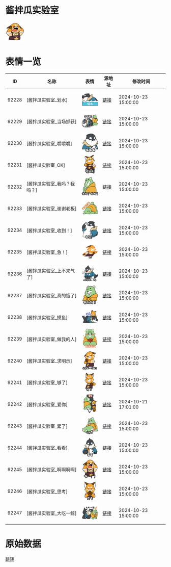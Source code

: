 # 酱拌瓜实验室

<img src="./cover.png" height="60" alt="cover" />

# 表情一览

|ID|名称|表情|源地址|修改时间|
|----|----|----|----|----|
|92228|[酱拌瓜实验室_划水]|<img src="./pic/092228_%5B酱拌瓜实验室_划水%5D.png" height="60" alt="划水"/>|[链接](https://i0.hdslb.com/bfs/garb/34dbf2d653f46e2c94047a11c8147c9b08865544.png)|2024-10-23 15:00:00|
|92229|[酱拌瓜实验室_当场抓获]|<img src="./pic/092229_%5B酱拌瓜实验室_当场抓获%5D.png" height="60" alt="当场抓获"/>|[链接](https://i0.hdslb.com/bfs/garb/fd364abcc39b2452fc6e1078ff50e68c8cfb8d3a.png)|2024-10-23 15:00:00|
|92230|[酱拌瓜实验室_嚼嚼嚼]|<img src="./pic/092230_%5B酱拌瓜实验室_嚼嚼嚼%5D.png" height="60" alt="嚼嚼嚼"/>|[链接](https://i0.hdslb.com/bfs/garb/f29e3d2effe96d502069d2f672936fac7dbfde6e.png)|2024-10-23 15:00:00|
|92231|[酱拌瓜实验室_OK]|<img src="./pic/092231_%5B酱拌瓜实验室_OK%5D.png" height="60" alt="OK"/>|[链接](https://i0.hdslb.com/bfs/garb/47d10a0be399f44f031ad3133f863fb8da64fbe4.png)|2024-10-23 15:00:00|
|92232|[酱拌瓜实验室_我吗？我吗？]|<img src="./pic/092232_%5B酱拌瓜实验室_我吗？我吗？%5D.png" height="60" alt="我吗？我吗？"/>|[链接](https://i0.hdslb.com/bfs/garb/7aa1f8c50cad87cfa7265adf622745d4ff01447a.png)|2024-10-23 15:00:00|
|92233|[酱拌瓜实验室_谢谢老板]|<img src="./pic/092233_%5B酱拌瓜实验室_谢谢老板%5D.png" height="60" alt="谢谢老板"/>|[链接](https://i0.hdslb.com/bfs/garb/f5ca8a2be7fca280fb810f8271f473cfeb54ae1c.png)|2024-10-23 15:00:00|
|92234|[酱拌瓜实验室_收到！]|<img src="./pic/092234_%5B酱拌瓜实验室_收到！%5D.png" height="60" alt="收到！"/>|[链接](https://i0.hdslb.com/bfs/garb/45c51824c22e77dc316a2bf7e6c3268161f9446e.png)|2024-10-23 15:00:00|
|92235|[酱拌瓜实验室_急！]|<img src="./pic/092235_%5B酱拌瓜实验室_急！%5D.png" height="60" alt="急！"/>|[链接](https://i0.hdslb.com/bfs/garb/ca48a6a7a410fbf7e32fb29a9fce444b54cd2282.png)|2024-10-23 15:00:00|
|92236|[酱拌瓜实验室_上不来气了]|<img src="./pic/092236_%5B酱拌瓜实验室_上不来气了%5D.png" height="60" alt="上不来气了"/>|[链接](https://i0.hdslb.com/bfs/garb/7e87d2a0cd836c2b6301d5f3931aa4ea97c2fa5e.png)|2024-10-23 15:00:00|
|92237|[酱拌瓜实验室_真的饿了]|<img src="./pic/092237_%5B酱拌瓜实验室_真的饿了%5D.png" height="60" alt="真的饿了"/>|[链接](https://i0.hdslb.com/bfs/garb/77a3569de81c62025dcaec1f64e1ed0b21099ce4.png)|2024-10-23 15:00:00|
|92238|[酱拌瓜实验室_摸鱼]|<img src="./pic/092238_%5B酱拌瓜实验室_摸鱼%5D.png" height="60" alt="摸鱼"/>|[链接](https://i0.hdslb.com/bfs/garb/8e71a3c006af49cc1f89e8f3baf8374ef6207190.png)|2024-10-23 15:00:00|
|92239|[酱拌瓜实验室_做我的人]|<img src="./pic/092239_%5B酱拌瓜实验室_做我的人%5D.png" height="60" alt="做我的人"/>|[链接](https://i0.hdslb.com/bfs/garb/8545aecdf95761ddecd75ff1a566419a88c1bfe2.png)|2024-10-23 15:00:00|
|92240|[酱拌瓜实验室_求明示]|<img src="./pic/092240_%5B酱拌瓜实验室_求明示%5D.png" height="60" alt="求明示"/>|[链接](https://i0.hdslb.com/bfs/garb/749db9475a47c4c9900de44b44971e38eb9decc7.png)|2024-10-23 15:00:00|
|92241|[酱拌瓜实验室_够了]|<img src="./pic/092241_%5B酱拌瓜实验室_够了%5D.png" height="60" alt="够了"/>|[链接](https://i0.hdslb.com/bfs/garb/2e8de578b9c54234c7baf9ed81be3df6213c41d3.png)|2024-10-23 15:00:00|
|92242|[酱拌瓜实验室_爱你]|<img src="./pic/092242_%5B酱拌瓜实验室_爱你%5D.png" height="60" alt="爱你"/>|[链接](https://i0.hdslb.com/bfs/garb/3856f0e9b9ba5735dba1ca685f6705dcec3f00fe.png)|2024-10-21 17:01:00|
|92243|[酱拌瓜实验室_累了]|<img src="./pic/092243_%5B酱拌瓜实验室_累了%5D.png" height="60" alt="累了"/>|[链接](https://i0.hdslb.com/bfs/garb/2d108ecbb0deae86f2ed78aefbcc2191886955a8.png)|2024-10-23 15:00:00|
|92244|[酱拌瓜实验室_看看]|<img src="./pic/092244_%5B酱拌瓜实验室_看看%5D.png" height="60" alt="看看"/>|[链接](https://i0.hdslb.com/bfs/garb/6a7fc447f24ec8feabebf4de5eb931aa8139067f.png)|2024-10-23 15:00:00|
|92245|[酱拌瓜实验室_啊啊啊啊]|<img src="./pic/092245_%5B酱拌瓜实验室_啊啊啊啊%5D.png" height="60" alt="啊啊啊啊"/>|[链接](https://i0.hdslb.com/bfs/garb/4be3955d5dc74ed6354551c752d4ad25b4411aff.png)|2024-10-23 15:00:00|
|92246|[酱拌瓜实验室_思考]|<img src="./pic/092246_%5B酱拌瓜实验室_思考%5D.png" height="60" alt="思考"/>|[链接](https://i0.hdslb.com/bfs/garb/ea847c10f7e8113f0ce619aee0509a980c885a72.png)|2024-10-23 15:00:00|
|92247|[酱拌瓜实验室_大吃一鲸]|<img src="./pic/092247_%5B酱拌瓜实验室_大吃一鲸%5D.png" height="60" alt="大吃一鲸"/>|[链接](https://i0.hdslb.com/bfs/garb/3f137b702f9fc503d668e7d50777e344bde2e3be.png)|2024-10-23 15:00:00|

# 原始数据

[跳转](./raw.json)

